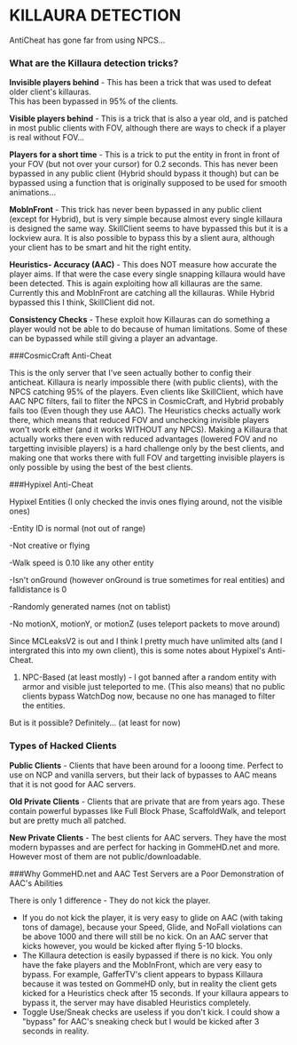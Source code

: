 # KILLAURA DETECTION
AntiCheat has gone far from using NPCS...

### What are the Killaura detection tricks?
**Invisible players behind** - This has been a trick that was used to defeat older client's killauras.  
This has been bypassed in 95% of the clients.

**Visible players behind** - This is a trick that is also a year old, and is patched in most public clients with FOV,
although there are ways to check if a player is real without FOV...

**Players for a short time** - This is a trick to put the entity in front in front of your FOV (but not over your
cursor) for 0.2 seconds. This has never been bypassed in any public client (Hybrid should bypass it though)
but can be bypassed using a function that is originally supposed to be used for smooth animations...

**MobInFront** - This trick has never been bypassed in any public client (except for Hybrid), but is very simple 
because almost every single killaura is designed the same way. SkillClient seems to have bypassed this but
it is a lockview aura. It is also possible to bypass this by a slient aura, although your client has to be smart
and hit the right entity.

**Heuristics- Accuracy (AAC)** - This does NOT measure how accurate the player aims. If that were the case every 
single snapping killaura would have been detected. This is again exploiting how all killauras are the same.
Currently this and MobInFront are catching all the killauras. While Hybrid bypassed this I think, SkillClient
did not.

**Consistency Checks** - These exploit how Killauras can do something a player would not be able to do 
because of human limitations. Some of these can be bypassed while still giving a player an advantage.

###CosmicCraft Anti-Cheat

This is the only server that I've seen actually bother to config their anticheat. Killaura is nearly impossible there (with public clients), with the NPCS catching 95% of the players. Even clients like SkillClient, which have AAC NPC filters, fail to fliter the NPCS in CosmicCraft, and Hybrid probably fails too (Even though they use AAC). The Heuristics checks actually work there, which means that reduced FOV and unchecking invisible players won't work either (and it works WITHOUT any NPCS). Making a Killaura that actually works there even with reduced advantages (lowered FOV and no targetting invisible players) is a hard challenge only by the best clients, and making one that works there with full FOV and targetting invisible players is only possible by using the best of the best clients.

###Hypixel Anti-Cheat

Hypixel Entities (I only checked the invis ones flying around, not the visible ones)

-Entity ID is normal (not out of range)

-Not creative or flying

-Walk speed is 0.10 like any other entity

-Isn't onGround (however onGround is true sometimes for real entities) and falldistance is 0

-Randomly generated names (not on tablist)

-No motionX, motionY, or motionZ (uses teleport packets to move around)

Since MCLeaksV2 is out and I think I pretty much have unlimited alts (and I intergrated this into my own client),
this is some notes about Hypixel's Anti-Cheat.

1. NPC-Based (at least mostly) - I got banned after a random entity with armor and visible just teleported to me. (This also
means) that no public clients bypass WatchDog now, because no one has managed to filter the entities. 

But is it possible? Definitely... (at least for now)

### Types of Hacked Clients
**Public Clients** - Clients that have been around for a looong time. Perfect to use on NCP and vanilla servers,
but their lack of bypasses to AAC means that it is not good for AAC servers.

**Old Private Clients** - Clients that are private that are from years ago. These contain powerful bypasses
like Full Block Phase, ScaffoldWalk, and teleport but are pretty much all patched.

**New Private Clients** - The best clients for AAC servers. They have the most modern bypasses and are perfect
for hacking in GommeHD.net and more. However most of them are not public/downloadable.

###Why GommeHD.net and AAC Test Servers are a Poor Demonstration of AAC's Abilities

There is only 1 difference - They do not kick the player.

- If you do not kick the player, it is very easy to glide on AAC (with taking tons of damage), because your Speed, Glide, and NoFall violations can be above 1000 and there will still be no kick. On an AAC server that kicks however, you would be kicked after flying 5-10 blocks.
- The Killaura detection is easily bypassed if there is no kick. You only have the fake players and the MobInFront, which are very easy to bypass. For example, GafferTV's client appears to bypass Killaura because it was tested on GommeHD only, but in reality the client gets kicked for a Heuristics check after 15 seconds. If your killaura appears to bypass it, the server may have disabled Heuristics completely.
- Toggle Use/Sneak checks are useless if you don't kick. I could show a "bypass" for AAC's sneaking check but I would be kicked after 3 seconds in reality.
